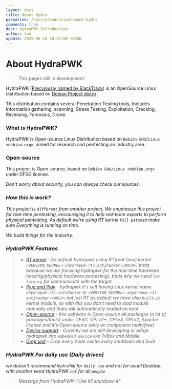 ```yaml
---
layout: docs
title: About Hydra
permalink: /doc/introduction/about-hydra
comments: true
desc: HydraPWK Introduction
author: Joe
update: 2025-08-18 20:22:00 +0700
---
```



# About HydraPWK

> This pages still in development

HydraPWK ([Precviously named by BlackTrack]()) is an OpenSource Linux distribution based on [Debian Project distro]() .

This distribution contains several Penetration Testing tools, Includes Information gathering, scanning, Stress Testing, Exploitation, Cracking, Reversing, Forensics, Drone.

### What is HydraPWK?
HydraPWK is Open-source Linux Distribution based on `Debian GNU/Linux <debian.org>`, aimed for research and pentesting on Industry area.

### Open-source
This project is Open-source, based on `Debian GNU/Linux <debian.org>` under DFSG license.

<i>Don't worry about security, you can always check our sources.<i>

### How this is work?
This project is `different` from another project, We emphasize this project for real-time pentesting, encouraging it to help red-team experts to perform physical pentesting.
As default we're using RT kernel `full patched` make sure Everything is running on time.

<i>We build things for the industry.</i>
### HydraPWK Features
> - [RT kernel]() - As default hydrapwk using RT(real-time) kernel `<VERSION_KERNEL>-xhydrapwk-rt1-antihacker-<ARCH>`, thats bacause we are focusing hydrapwk for the real-time hardware hacking(physical hardware pentesting), thats why we need `low latency` for communicate with the target.
> - [Plug and Play]() - hydrapwk it's self having linux kernel name `xhydrapwk-rt1-antihacker` or `<VERSION_KERNEL>-xhydrapwk-rt1-antihacker-<ARCH>` not just RT as default we have also `built-in` kernel module, so with this you don't need to load module manually and thats will automatically loaded on boot.
> - [Open-source]() - this software is Open-source all packages (a lot of packages/tools) under DFSG, GPLv2+, GPLv3, GPLv2, Apache license and it's Open-source (only on component main/free)
> - [Device support]() - Curently we are still developing or adapt hydrapwk into `embedded device` like TvBox and Mobile.
> - [Drop unit]() - Drop every node cache every shutdown and boot


### HydraPWK For daily use (Daily driven)

we doesn't recommend `HydraPWK` for `daily use` and not for usual Desktop, with another word HydraPWK `not` for all `people`

> Message from HydraPWK: "Use it? shutdown it"
